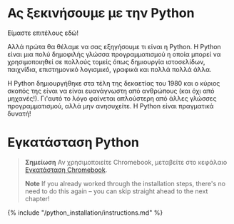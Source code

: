 # Ας ξεκινήσουμε με την Python

Είμαστε επιτέλους εδώ!

Αλλά πρώτα θα θέλαμε να σας εξηγήσουμε τι είναι η Python. Η Python είναι μια πολύ δημοφιλής γλώσσα προγραμματισμού η οποία μπορεί να χρησιμοποιηθεί σε πολλούς τομείς όπως δημιουργία ιστοσελίδων, παιχνίδια, επιστημονικό λογισμικό, γραφικά και πολλά πολλά άλλα.

Η Python δημιουργήθηκε στα τέλη της δεκαετίας του 1980 και ο κύριος σκοπός της είναι να είναι ευανάγνωστη από ανθρώπους (και όχι από μηχανές!). Γι'αυτό το λόγο φαίνεται απλούστερη από άλλες γλώσσες προγραμματισμού, αλλά μην ανησυχείτε. Η Python είναι πραγματικά δυνατή!

# Εγκατάσταση Python

> **Σημείωση** Αν χρησιμοποιείτε Chromebook, μεταβείτε στο κεφάλαιο [Εγκατάσταση Chromebook](../chromebook_setup/README.md).
> 
> **Note** If you already worked through the installation steps, there's no need to do this again – you can skip straight ahead to the next chapter!

{% include "/python_installation/instructions.md" %}